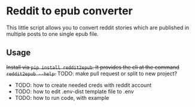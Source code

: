 # Reddit to epub converter

This little script allows you to convert reddit stories which are published in multiple posts to one single epub file.

## Usage

~~Install via `pip install reddit2epub`. It provides the cli at the command `reddit2epub --help`.~~ 
TODO: make pull request or split to new project?

- TODO: how to create needed creds with reddit account
- TODO: how to edit .env-dist template file to .env
- TODO: how to run code, with example
